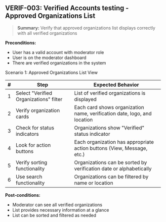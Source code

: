 ## **VERIF-003:** Verified Accounts testing - Approved Organizations List  

> **Summary:** Verify that approved organizations list displays correctly with all verified organizations  <br>

**Preconditions:** 
- User has a valid account with moderator role
- User is on the moderator dashboard
- There are verified organizations in the system

Scenario 1: Approved Organizations List View

 | # | Step | Expected Behavior | 
 |---|------|-------------------| 
 | 1 | Select "Verified Organizations" filter | List of verified organizations is displayed |
 | 2 | Verify organization cards | Each card shows organization name, verification date, logo, and location |
 | 3 | Check for status indicators | Organizations show "Verified" status indicator |
 | 4 | Look for action buttons | Each organization has appropriate action buttons (View, Message, etc.) |
 | 5 | Verify sorting functionality | Organizations can be sorted by verification date or alphabetically |
 | 6 | Use search functionality | Organizations can be filtered by name or location |

**Post-conditions:**  
- Moderator can see all verified organizations
- List provides necessary information at a glance
- List can be sorted and filtered as needed
